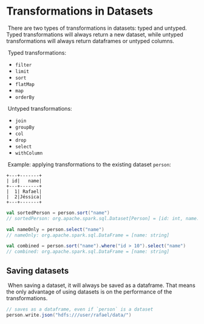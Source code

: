 # Transformations in Datasets

​	There are two types of transformations in datasets: typed and untyped. Typed transformations will always return a new dataset, while untyped transformations will always return dataframes or untyped columns.

​	Typed transformations:

- `filter`
- `limit`
- `sort`
- `flatMap`
- `map`
- `orderBy`

​	Untyped transformations:

- `join`
- `groupBy`
- `col`
- `drop`
- `select`
- `withColumn`

​	Example: applying transformations to the existing dataset `person`:

    +---+-------+
    | id|   name|
    +---+-------+
    |  1| Rafael|
    |  2|Jéssica|
    +---+-------+

```scala
val sortedPerson = person.sort("name")
// sortedPerson: org.apache.spark.sql.Dataset[Person] = [id: int, name: string]

val nameOnly = person.select("name")
// nameOnly: org.apache.spark.sql.DataFrame = [name: string]

val combined = person.sort("name").where("id > 10").select("name")
// combined: org.apache.spark.sql.DataFrame = [name: string]
```

## Saving datasets

​	When saving a dataset, it will always be saved as a dataframe. That means the only advantage of using datasets is on the performance of the transformations.

```scala
// saves as a dataframe, even if `person` is a dataset
person.write.json("hdfs:///user/rafael/data/")
```
